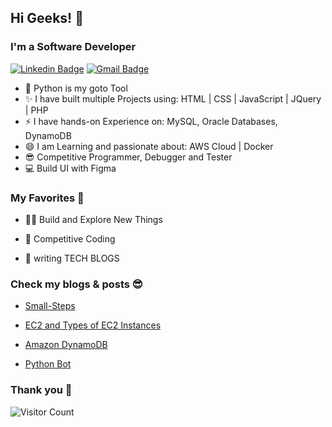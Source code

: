 ## Hi Geeks! 👋

### I'm a Software Developer

[![Linkedin Badge](https://img.shields.io/badge/-LinkedIn-blue?style=flat-square&logo=Linkedin&logoColor=white&link=https://www.linkedin.com/in/ayushi-rawat-53496218b/)](https://www.linkedin.com/in/ayush-manglani-58a1a6162/) 
[![Gmail Badge](https://img.shields.io/badge/-Gmail-c14438?style=flat-square&logo=Gmail&logoColor=white&link=mailto:ayush.manglani@gmail.com)](https://mail.google.com) 

 - 🔭 Python is my goto Tool 
 - ✨ I have built multiple Projects using: HTML | CSS | JavaScript | JQuery | PHP
 - ⚡ I have hands-on Experience on: MySQL, Oracle Databases, DynamoDB
 - 😄 I am Learning and passionate about: AWS Cloud | Docker
 - 😎 Competitive Programmer, Debugger and Tester
 - 💻 Build UI with Figma 
 
 ### My Favorites 💯
 - 👨‍💻 Build and Explore New Things
 
 - 🍕 Competitive Coding
 
 - 📰 writing TECH BLOGS

### Check my blogs & posts 😎 
- [Small-Steps](http://small-steps.herokuapp.com/)

- [EC2 and Types of EC2 Instances](https://medium.com/@ayush.manglani/amazon-ec2-type-of-ec2-instances-802d9e9c4fc7)

- [Amazon DynamoDB](https://medium.com/@ayush.manglani/amazon-dynamodb-e5fc12193933)

- [Python Bot](https://www.linkedin.com/posts/ayush-manglani-58a1a6162_python-selenium-pythonprogramming-activity-6661942482412150784-6Hv1)
 
 ### Thank you 🙏

![Visitor Count](https://profile-counter.glitch.me/{Ayushmanglani}/count.svg)
